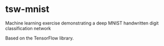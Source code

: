# tsw-mnist
Machine learning exercise demonstrating a deep MNIST handwritten digit classification network

Based on the TensorFlow library.

